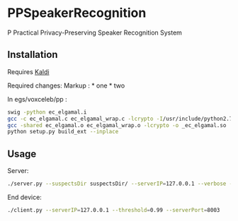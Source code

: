 # PPSpeakerRecognition
P Practical Privacy-Preserving Speaker Recognition System
## Installation
Requires [Kaldi](https://github.com/kaldi-asr/kaldi)

Required changes:
Markup :  * one
          * two

In egs/voxceleb/pp :
```bash
swig -python ec_elgamal.i
gcc -c ec_elgamal.c ec_elgamal_wrap.c -lcrypto -I/usr/include/python2.7 -fPIC
gcc -shared ec_elgamal.o ec_elgamal_wrap.o -lcrypto -o _ec_elgamal.so
python setup.py build_ext --inplace
```

## Usage
Server:
```bash
./server.py --suspectsDir suspectsDir/ --serverIP=127.0.0.1 --verbose --CPUs=16 --serverPort 8003
```

End device:
```bash
./client.py --serverIP=127.0.0.1 --threshold=0.99 --serverPort=8003
```
